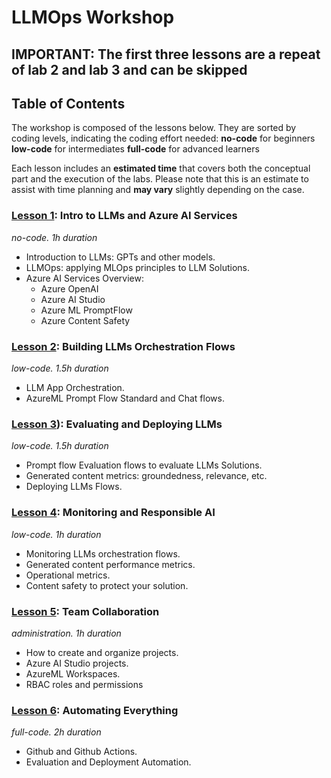 # LLMOps Workshop

## IMPORTANT: The first three lessons are a repeat of lab 2 and lab 3 and can be skipped 
## Table of Contents

The workshop is composed of the lessons below. They are sorted by coding levels, indicating the coding effort needed: 
  **no-code** for beginners
  **low-code** for intermediates
  **full-code** for advanced learners

Each lesson includes an **estimated time** that covers both the conceptual part and the execution of the labs. Please note that this is an estimate to assist with time planning and **may vary** slightly depending on the case.

### [Lesson 1](https://github.com/PacktPublishing/Generative-AI-for-Cloud-Solutions/blob/main/labs/lab04-LLMOps/lesson_01/lab01.md): Intro to LLMs and Azure AI Services
*no-code. 1h duration* 
 - Introduction to LLMs: GPTs and other models. 
 - LLMOps: applying MLOps principles to LLM Solutions. 
 - Azure AI Services Overview: 
   - Azure OpenAI  
   - Azure AI Studio 
   - Azure ML PromptFlow 
   - Azure Content Safety 

### [Lesson 2](https://github.com/PacktPublishing/Generative-AI-for-Cloud-Solutions/blob/main/labs/lab04-LLMOps/lesson_02/lab02.md): Building LLMs Orchestration Flows
*low-code. 1.5h duration* 
 - LLM App Orchestration. 
 - AzureML Prompt Flow Standard and Chat flows.

### [Lesson 3](https://github.com/PacktPublishing/Generative-AI-for-Cloud-Solutions/blob/main/labs/lab04-LLMOps/lesson_03/lab03.md)): Evaluating and Deploying LLMs
*low-code. 1.5h duration*
 - Prompt flow Evaluation flows to evaluate LLMs Solutions. 
 - Generated content metrics: groundedness, relevance, etc. 
 - Deploying LLMs Flows. 

### [Lesson 4](https://github.com/PacktPublishing/Generative-AI-for-Cloud-Solutions/blob/main/labs/lab04-LLMOps/lesson_04/lab04.md): Monitoring and Responsible AI
*low-code. 1h duration*
 - Monitoring LLMs orchestration flows. 
 - Generated content performance metrics. 
 - Operational metrics.
- Content safety to protect your solution. 

### [Lesson 5](https://github.com/PacktPublishing/Generative-AI-for-Cloud-Solutions/blob/main/labs/lab04-LLMOps/lesson_05/lab05.md): Team Collaboration
 *administration. 1h duration* 
 - How to create and organize projects. 
 - Azure AI Studio projects. 
 - AzureML Workspaces. 
 - RBAC roles and permissions 

### [Lesson 6](https://github.com/PacktPublishing/Generative-AI-for-Cloud-Solutions/blob/main/labs/lab04-LLMOps/lesson_06/lab06.md): Automating Everything
 *full-code. 2h duration* 
 - Github and Github Actions. 
 - Evaluation and Deployment Automation.
